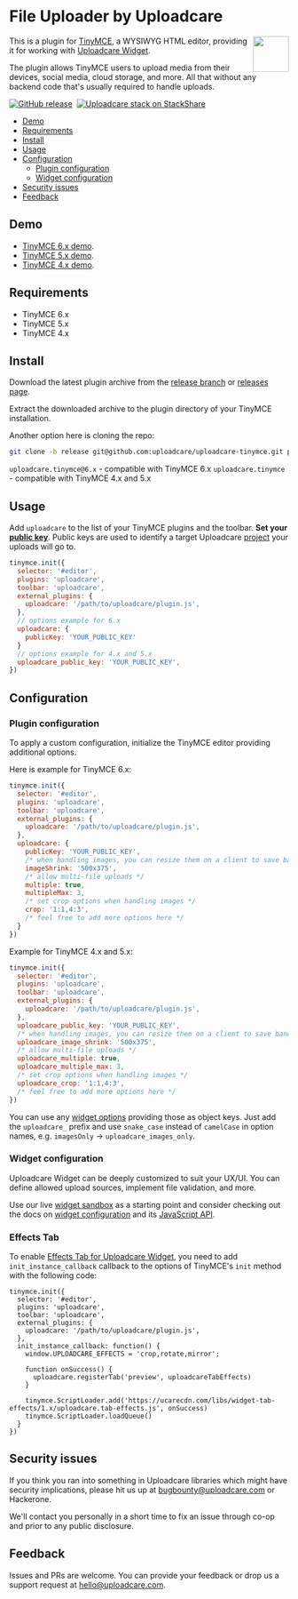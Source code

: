 # File Uploader by Uploadcare

<a href="https://uploadcare.com/?utm_source=github&utm_campaign=uploadcare-tinymce">
  <img align="right" width="64" height="64"
    src="https://ucarecdn.com/2f4864b7-ed0e-4411-965b-8148623aa680/uploadcare-logo-mark.svg"
    alt="">
</a>

This is a plugin for [TinyMCE][tinymce], a WYSIWYG HTML editor,
providing it for working with [Uploadcare Widget][uc-feature-widget].

The plugin allows TinyMCE users to upload media
from their devices, social media, cloud storage, and more.
All that without any backend code that's usually required to handle uploads.

[![GitHub release][badge-release-img]][badge-release-url]&nbsp;
[![Uploadcare stack on StackShare][badge-stack-img]][badge-stack-url]

* [Demo](#demo)
* [Requirements](#requirements)
* [Install](#install)
* [Usage](#usage)
* [Configuration](#configuration)
  * [Plugin configuration](#plugin-configuration)
  * [Widget configuration](#widget-configuration)
* [Security issues](#security-issues)
* [Feedback](#feedback)

## Demo

* [TinyMCE 6.x demo][demo-6].
* [TinyMCE 5.x demo][demo-5].
* [TinyMCE 4.x demo][demo-4].

## Requirements

* TinyMCE 6.x
* TinyMCE 5.x
* TinyMCE 4.x

## Install

Download the latest plugin archive from the [release branch][github-branch-release]
or [releases page][github-releases].

Extract the downloaded archive to the plugin directory of your TinyMCE
installation.

Another option here is cloning the repo:

```bash
git clone -b release git@github.com:uploadcare/uploadcare-tinymce.git plugins/uploadcare
```

`uploadcare.tinymce@6.x` - compatible with TinyMCE 6.x
`uploadcare.tinymce` - compatible with TinyMCE 4.x and 5.x

## Usage

Add `uploadcare` to the list of your TinyMCE plugins and the toolbar.
**Set your [public key][uc-docs-widget-options-public-key]**. Public keys are used
to identify a target Uploadcare [project][uc-projects] your uploads will go to.

```javascript
tinymce.init({
  selector: '#editor',
  plugins: 'uploadcare',
  toolbar: 'uploadcare',
  external_plugins: {
    uploadcare: '/path/to/uploadcare/plugin.js',
  },
  // options example for 6.x
  uploadcare: {
    publicKey: 'YOUR_PUBLIC_KEY'
  }
  // options example for 4.x and 5.x
  uploadcare_public_key: 'YOUR_PUBLIC_KEY',
})
```

## Configuration

### Plugin configuration

To apply a custom configuration, initialize the TinyMCE editor
providing additional options.

Here is example for TinyMCE 6.x:

```javascript
tinymce.init({
  selector: '#editor',
  plugins: 'uploadcare',
  toolbar: 'uploadcare',
  external_plugins: {
    uploadcare: '/path/to/uploadcare/plugin.js',
  },
  uploadcare: {
    publicKey: 'YOUR_PUBLIC_KEY',
    /* when handling images, you can resize them on a client to save bandwidth */
    imageShrink: '500x375',
    /* allow multi-file uploads */
    multiple: true,
    multipleMax: 3,
    /* set crop options when handling images */
    crop: '1:1,4:3',
    /* feel free to add more options here */
  }
})
```

Example for TinyMCE 4.x and 5.x:

```javascript
tinymce.init({
  selector: '#editor',
  plugins: 'uploadcare',
  toolbar: 'uploadcare',
  external_plugins: {
    uploadcare: '/path/to/uploadcare/plugin.js',
  },
  uploadcare_public_key: 'YOUR_PUBLIC_KEY',
  /* when handling images, you can resize them on a client to save bandwidth */
  uploadcare_image_shrink: '500x375',
  /* allow multi-file uploads */
  uploadcare_multiple: true,
  uploadcare_multiple_max: 3,
  /* set crop options when handling images */
  uploadcare_crop: '1:1,4:3',
  /* feel free to add more options here */
})
```

You can use any [widget options][uc-docs-widget-options]
providing those as object keys. Just add the `uploadcare_` prefix and
use `snake_case` instead of `camelCase` in option names, e.g.
`imagesOnly` &rarr; `uploadcare_images_only`.

### Widget configuration

Uploadcare Widget can be deeply customized to suit your UX/UI. You can define
allowed upload sources, implement file validation, and more.

Use our live [widget sandbox][uc-widget-configure] as a starting point and consider
checking out the docs on [widget configuration][uc-docs-widget-config] and its
[JavaScript API][uc-docs-widget-js-api].

### Effects Tab

To enable [Effects Tab for Uploadcare Widget](https://github.com/uploadcare/uploadcare-widget-tab-effects), you need to add `init_instance_callback` callback to the options of TinyMCE's `init` method with the following code:

```
tinymce.init({
  selector: '#editor',
  plugins: 'uploadcare',
  toolbar: 'uploadcare',
  external_plugins: {
    uploadcare: '/path/to/uploadcare/plugin.js',
  },
  init_instance_callback: function() {
    window.UPLOADCARE_EFFECTS = 'crop,rotate,mirror';

    function onSuccess() {
      uploadcare.registerTab('preview', uploadcareTabEffects)
    }

    tinymce.ScriptLoader.add('https://ucarecdn.com/libs/widget-tab-effects/1.x/uploadcare.tab-effects.js', onSuccess)
    tinymce.ScriptLoader.loadQueue()
  }
})
```

## Security issues

If you think you ran into something in Uploadcare libraries which might have
security implications, please hit us up at [bugbounty@uploadcare.com][uc-email-bounty]
or Hackerone.

We'll contact you personally in a short time to fix an issue through co-op and
prior to any public disclosure.

## Feedback

Issues and PRs are welcome. You can provide your feedback or drop us a support
request at [hello@uploadcare.com][uc-email-hello].

[tinymce]: http://www.tinymce.com/
[demo-4]: https://uploadcare.github.io/uploadcare-tinymce/demo/4.x/?utm_source=github&utm_campaign=uploadcare-tinymce
[demo-5]: https://uploadcare.github.io/uploadcare-tinymce/demo/5.x/?utm_source=github&utm_campaign=uploadcare-tinymce
[demo-6]: https://uploadcare.github.io/uploadcare-tinymce/demo/6.x/?utm_source=github&utm_campaign=uploadcare-tinymce
[uc-docs-widget-config]: https://uploadcare.com/docs/uploads/widget/config/?utm_source=github&utm_campaign=uploadcare-tinymce
[uc-docs-widget-js-api]: https://uploadcare.com/docs/api_reference/javascript/?utm_source=github&utm_campaign=uploadcare-tinymce
[uc-docs-widget-options]: https://uploadcare.com/docs/uploads/widget/config/?utm_source=github&utm_campaign=uploadcare-tinymce#options
[uc-docs-widget-options-public-key]: https://uploadcare.com/docs/uploads/widget/config/?utm_source=github&utm_campaign=uploadcare-tinymce#option-public-key
[uc-dashboard]: https://uploadcare.com/dashboard/?utm_source=github&utm_campaign=uploadcare-tinymce
[uc-widget-configure]: https://uploadcare.com/widget/configure/?utm_source=github&utm_campaign=uploadcare-tinymce
[uc-feature-widget]: https://uploadcare.com/features/widget/?utm_source=github&utm_campaign=uploadcare-tinymce
[uc-projects]: https://uploadcare.com/docs/keys/?utm_source=github&utm_campaign=uploadcare-tinymce#projects
[uc-email-bounty]: mailto:bugbounty@uploadcare.com
[uc-email-hello]: mailto:hello@uploadcare.com
[github-releases]: https://github.com/uploadcare/uploadcare-tinymce/releases
[github-branch-release]: https://github.com/uploadcare/uploadcare-tinymce/tree/release
[github-contributors]: https://github.com/uploadcare/uploadcare-tinymce/graphs/contributors
[badge-stack-img]: https://img.shields.io/badge/tech-stack-0690fa.svg?style=flat
[badge-stack-url]: https://stackshare.io/uploadcare/stacks/
[badge-release-img]: https://img.shields.io/github/release/uploadcare/uploadcare-tinymce.svg
[badge-release-url]: https://github.com/uploadcare/uploadcare-tinymce/releases
